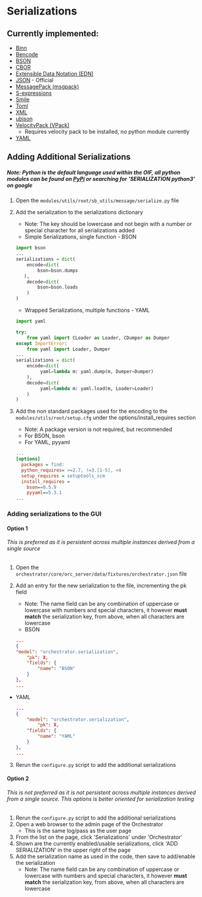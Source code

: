 # Serializations
## Currently implemented:
- [Binn](https://github.com/liteserver/binn)
- [Bencode](https://wiki.theory.org/index.php/BitTorrentSpecification#Bencoding)
- [BSON](http://bsonspec.org/)
- [CBOR](https://tools.ietf.org/html/rfc7049)
- [Extensible Data Notation (EDN)](http://edn-format.org/)
- [JSON](https://tools.ietf.org/html/rfc8259) - Official
- [MessagePack (msgpack)](https://msgpack.org)
- [S-expressions](https://people.csail.mit.edu/rivest/Sexp.txt)
- [Smile](https://github.com/FasterXML/smile-format-specification)
- [Toml](https://github.com/toml-lang/toml)
- [XML](https://w3.org/TR/2008/REC-xml-20081126/)
- [ubjson](http://ubjson.org/)
- [VelocityPack (VPack)](https://github.com/arangodb/velocypack)
	- Requires velocity pack to be installed, no python module currently
- [YAML](https://yaml.org/spec/1.2/spec.html)

## Adding Additional Serializations
##### Note: Python is the default language used within the OIF, all python modules can be found on [PyPi](https://pypi.org/) or searching for 'SERIALIZATION python3' on google
1. Open the `modules/utils/root/sb_utils/message/serialize.py` file
2. Add the serialization to the serializations dictionary
	- Note: The key should be lowercase and not begin with a number or special character for all serializations added
	- Simple Serializations, single function - BSON
	
	```python
	import bson
	...
	serializations = dict(
		encode=dict(
			bson=bson.dumps
	   ),
		decode=dict(
			bson=bson.loads
	   	)
	)
	```
	
	- Wrapped Serializations, multiple functions - YAML
	
	```python
    import yaml
 
    try:
        from yaml import CLoader as Loader, CDumper as Dumper
    except ImportError:
        from yaml import Loader, Dumper
	...
	serializations = dict(
	    encode=dict(
             yaml=lambda m: yaml.dump(m, Dumper=Dumper)
	    ),
		decode=dict(
             yaml=lambda m: yaml.load(m, Loader=Loader)
	   	)
	)
	```

3. Add the non standard packages used for the encoding to the `modules/utils/root/setup.cfg` under the options/install_requires section
	- Note: A package version is not required, but recommended 
	- For BSON, bson
	- For YAML, pyyaml

	```cfg
	...
	[options]
	  packages = find:
	  python_requires= >=2.7, !=3.[1-5], <4
	  setup_requires = setuptools_scm
	  install_requires =
	    bson==0.5.9
	    pyyaml==5.3.1
	...
	```

### Adding serializations to the GUI
#### Option 1
###### This is preferred as it is persistent across multiple instances derived from a single source
1. Open the `orchestrator/core/orc_server/data/fixtures/orchestrator.json` file
2. Add an entry for the new serialization to the file, incrementing the pk field
	- Note: The name field can be any combination of uppercase or lowercase with numbers and special characters, it however __must match__ the serialization key, from above, when all characters are lowercase
	- BSON
		
	```json
	...
	{
   	"model": "orchestrator.serialization",
  		"pk": X,
		"fields": {
			"name": "BSON"
   		}
	},
	...
	```
			
- YAML

	```json
	...
	{
   		"model": "orchestrator.serialization",
  			"pk": X,
		"fields": {
			"name": "YAML"
   		}
	},
	...
	``` 
	
3. Rerun the `configure.py` script to add the additional serializations

#### Option 2
###### This is not preferred as it is not persistent across multiple instances derived from a single source. This options is better oriented for serialization testing
1. Rerun the `configure.py` script to add the additional serializations
2. Open a web browser to the admin page of the Orchestrator
	- This is the same log/pass as the user page
3. From the list on the page, click 'Serializations' under 'Orchestrator'
4. Shown are the currently enabled/usable serializations, click 'ADD SERIALIZATION' in the upper right of the page
5. Add the serialization name as used in the code, then save to add/enable the serialization
	- Note: The name field can be any combination of uppercase or lowercase with numbers and special characters, it however __must match__ the serialization key, from above, when all characters are lowercase